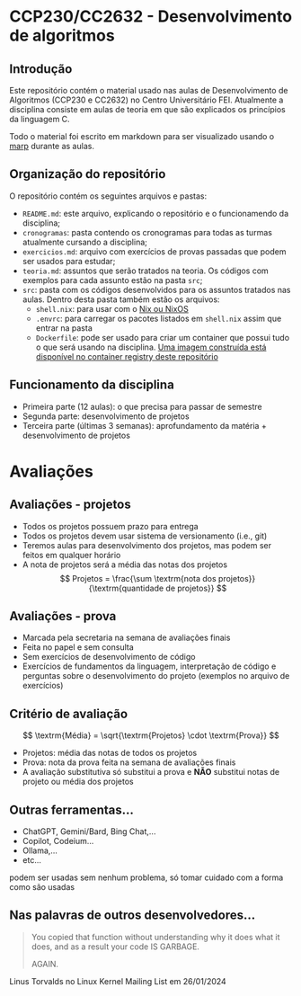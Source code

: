 # CCP230/CC2632 - Desenvolvimento de algoritmos

## Introdução

Este repositório contém o material usado nas aulas de Desenvolvimento de Algoritmos (CCP230 e CC2632) no Centro Universitário FEI. Atualmente a disciplina consiste em aulas de teoria em que são explicados os princípios da linguagem C.

Todo o material foi escrito em markdown para ser visualizado usando o [marp](https://marp.app/) durante as aulas.

## Organização do repositório

O repositório contém os seguintes arquivos e pastas:
- `README.md`: este arquivo, explicando o repositório e o funcionamendo da disciplina;
- `cronogramas`: pasta contendo os cronogramas para todas as turmas atualmente cursando a disciplina;
- `exercicios.md`: arquivo com exercícios de provas passadas que podem ser usados para estudar;
- `teoria.md`: assuntos que serão tratados na teoria. Os códigos com exemplos para cada assunto estão na pasta `src`;
- `src`: pasta com os códigos desenvolvidos para os assuntos tratados nas aulas. Dentro desta pasta também estão os arquivos:
    - `shell.nix`: para usar com o [Nix ou NixOS](https://nixos.org/)
    - `.envrc`: para carregar os pacotes listados em `shell.nix` assim que entrar na pasta
    - `Dockerfile`: pode ser usado para criar um container que possui tudo o que será usando na disciplina. [Uma imagem construída está disponível no container registry deste repositório](https://gitlab.com/laferreira/fei/cc2632/container_registry)


## Funcionamento da disciplina

- Primeira parte (12 aulas): o que precisa para passar de semestre
- Segunda parte: desenvolvimento de projetos
- Terceira parte (últimas 3 semanas): aprofundamento da matéria + desenvolvimento de projetos

# Avaliações

## Avaliações - projetos

- Todos os projetos possuem prazo para entrega
- Todos os projetos devem usar sistema de versionamento (i.e., git)
- Teremos aulas para desenvolvimento dos projetos, mas podem ser feitos em qualquer horário
- A nota de projetos será a média das notas dos projetos
$$ Projetos = \frac{\sum \textrm{nota dos projetos}}{\textrm{quantidade de projetos}} $$


## Avaliações - prova

- Marcada pela secretaria na semana de avaliações finais
- Feita no papel e sem consulta
- Sem exercícios de desenvolvimento de código
- Exercícios de fundamentos da linguagem, interpretação de código e perguntas sobre o desenvolvimento do projeto (exemplos no arquivo de exercícios)


## Critério de avaliação

$$ \textrm{Média} = \sqrt{\textrm{Projetos} \cdot \textrm{Prova}} $$

- Projetos: média das notas de todos os projetos
- Prova: nota da prova feita na semana de avaliações finais
- A avaliação substitutiva só substitui a prova e **NÃO** substitui notas de projeto ou média dos projetos


## Outras ferramentas...

- ChatGPT, Gemini/Bard, Bing Chat,...
- Copilot, Codeium...
- Ollama,...
- etc...

podem ser usadas sem nenhum problema, só tomar cuidado com a forma como são usadas

## Nas palavras de outros desenvolvedores...

>You copied that function without understanding why it does what it does, and as a result your code IS GARBAGE.
>
>AGAIN.

Linus Torvalds no Linux Kernel Mailing List em 26/01/2024
